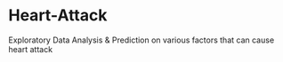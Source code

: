 # Heart-Attack
Exploratory Data Analysis &amp; Prediction  on various factors that can cause heart attack
